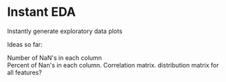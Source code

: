 # Instant EDA
Instantly generate exploratory data plots

Ideas so far:

Number of NaN's in each column  
Percent of Nan's in each column. 
Correlation matrix. 
distribution matrix for all features?  

